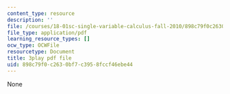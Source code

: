 ```yaml
---
content_type: resource
description: ''
file: /courses/18-01sc-single-variable-calculus-fall-2010/898c79f0c2630bf7c3958fccf46ebe44_4Q37iOyBq44.pdf
file_type: application/pdf
learning_resource_types: []
ocw_type: OCWFile
resourcetype: Document
title: 3play pdf file
uid: 898c79f0-c263-0bf7-c395-8fccf46ebe44
---
```

None

